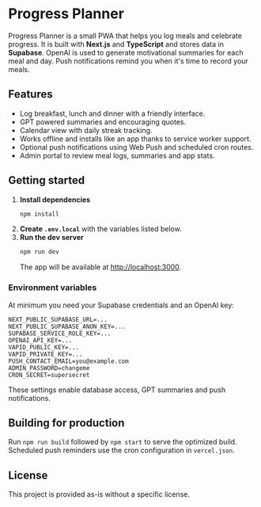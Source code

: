 # Progress Planner

Progress Planner is a small PWA that helps you log meals and celebrate progress.
It is built with **Next.js** and **TypeScript** and stores data in **Supabase**.
OpenAI is used to generate motivational summaries for each meal and day.
Push notifications remind you when it's time to record your meals.

## Features

- Log breakfast, lunch and dinner with a friendly interface.
- GPT powered summaries and encouraging quotes.
- Calendar view with daily streak tracking.
- Works offline and installs like an app thanks to service worker support.
- Optional push notifications using Web Push and scheduled cron routes.
- Admin portal to review meal logs, summaries and app stats.

## Getting started

1. **Install dependencies**
   ```bash
   npm install
   ```
2. **Create `.env.local`** with the variables listed below.
3. **Run the dev server**
   ```bash
   npm run dev
   ```
   The app will be available at [http://localhost:3000](http://localhost:3000).

### Environment variables

At minimum you need your Supabase credentials and an OpenAI key:

```
NEXT_PUBLIC_SUPABASE_URL=...
NEXT_PUBLIC_SUPABASE_ANON_KEY=...
SUPABASE_SERVICE_ROLE_KEY=...
OPENAI_API_KEY=...
VAPID_PUBLIC_KEY=...
VAPID_PRIVATE_KEY=...
PUSH_CONTACT_EMAIL=you@example.com
ADMIN_PASSWORD=changeme
CRON_SECRET=supersecret
```

These settings enable database access, GPT summaries and push notifications.

## Building for production

Run `npm run build` followed by `npm start` to serve the optimized build.
Scheduled push reminders use the cron configuration in `vercel.json`.

## License

This project is provided as-is without a specific license.
